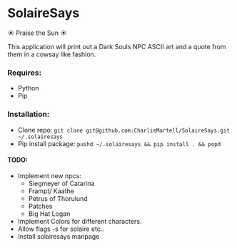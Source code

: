 # SolaireSays
:sunny: Praise the Sun :sunny:

This application will print out a Dark Souls NPC ASCII art and a quote from them in a cowsay like fashion.


### Requires:
* Python
* Pip

### Installation:
* Clone repo: `git clone git@github.com:CharlieMartell/SolaireSays.git ~/.solairesays`
* Pip install package: `pushd ~/.solairesays && pip install . && popd`

#### TODO:
* Implement new npcs:
  * Siegmeyer of Catarina
  * Frampt/ Kaathe
  * Petrus of Thorulund
  * Patches
  * Big Hat Logan
* Implement Colors for different characters.
* Allow flags -s for solaire etc..
* Install solairesays manpage


